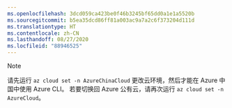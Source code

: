 ```yaml
---
ms.openlocfilehash: 3dcd059ca423be0f46b3245bf65dd0a1e1a5520b
ms.sourcegitcommit: b5ea35dcd86ff81a003ac9a7a2c6f373204d111d
ms.translationtype: HT
ms.contentlocale: zh-CN
ms.lasthandoff: 08/27/2020
ms.locfileid: "88946525"
---
```

> [!NOTE]
> 请先运行 `az cloud set -n AzureChinaCloud` 更改云环境，然后才能在 Azure 中国中使用 Azure CLI。 若要切换回 Azure 公有云，请再次运行 `az cloud set -n AzureCloud`。